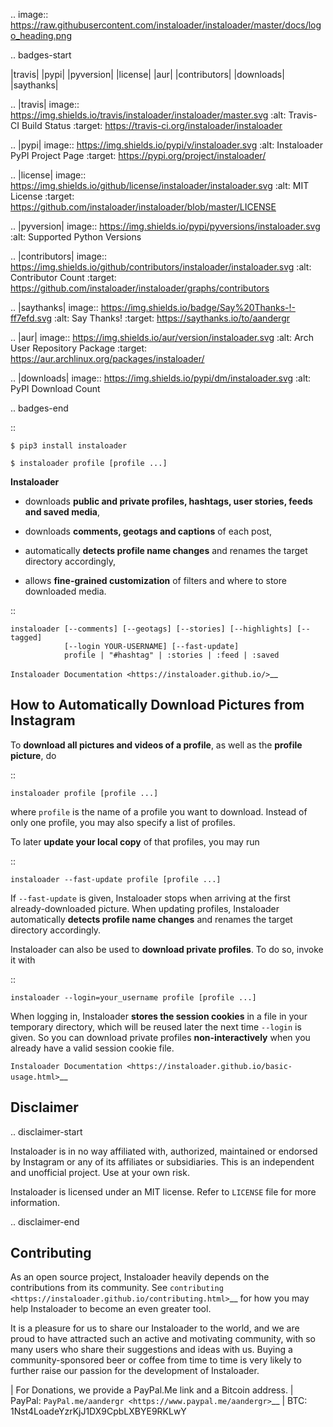 .. image:: https://raw.githubusercontent.com/instaloader/instaloader/master/docs/logo_heading.png

.. badges-start

|travis| |pypi| |pyversion| |license| |aur| |contributors| |downloads| |saythanks|

.. |travis| image:: https://img.shields.io/travis/instaloader/instaloader/master.svg
   :alt: Travis-CI Build Status
   :target: https://travis-ci.org/instaloader/instaloader

.. |pypi| image:: https://img.shields.io/pypi/v/instaloader.svg
   :alt: Instaloader PyPI Project Page
   :target: https://pypi.org/project/instaloader/

.. |license| image:: https://img.shields.io/github/license/instaloader/instaloader.svg
   :alt: MIT License
   :target: https://github.com/instaloader/instaloader/blob/master/LICENSE

.. |pyversion| image:: https://img.shields.io/pypi/pyversions/instaloader.svg
   :alt: Supported Python Versions

.. |contributors| image:: https://img.shields.io/github/contributors/instaloader/instaloader.svg
   :alt: Contributor Count
   :target: https://github.com/instaloader/instaloader/graphs/contributors

.. |saythanks| image:: https://img.shields.io/badge/Say%20Thanks-!-ff7efd.svg
   :alt: Say Thanks!
   :target: https://saythanks.io/to/aandergr

.. |aur| image:: https://img.shields.io/aur/version/instaloader.svg
   :alt: Arch User Repository Package
   :target: https://aur.archlinux.org/packages/instaloader/

.. |downloads| image:: https://img.shields.io/pypi/dm/instaloader.svg
   :alt: PyPI Download Count

.. badges-end

::

    $ pip3 install instaloader

    $ instaloader profile [profile ...]

**Instaloader**

- downloads **public and private profiles, hashtags, user stories,
  feeds and saved media**,

- downloads **comments, geotags and captions** of each post,

- automatically **detects profile name changes** and renames the target
  directory accordingly,

- allows **fine-grained customization** of filters and where to store
  downloaded media.

::

    instaloader [--comments] [--geotags] [--stories] [--highlights] [--tagged]
                [--login YOUR-USERNAME] [--fast-update]
                profile | "#hashtag" | :stories | :feed | :saved

`Instaloader Documentation <https://instaloader.github.io/>`__


How to Automatically Download Pictures from Instagram
-----------------------------------------------------

To **download all pictures and videos of a profile**, as well as the
**profile picture**, do

::

    instaloader profile [profile ...]

where ``profile`` is the name of a profile you want to download. Instead
of only one profile, you may also specify a list of profiles.

To later **update your local copy** of that profiles, you may run

::

    instaloader --fast-update profile [profile ...]

If ``--fast-update`` is given, Instaloader stops when arriving at the
first already-downloaded picture. When updating profiles, Instaloader
automatically **detects profile name changes** and renames the target directory
accordingly.

Instaloader can also be used to **download private profiles**. To do so,
invoke it with

::

    instaloader --login=your_username profile [profile ...]

When logging in, Instaloader **stores the session cookies** in a file in your
temporary directory, which will be reused later the next time ``--login``
is given.  So you can download private profiles **non-interactively** when you
already have a valid session cookie file.

`Instaloader Documentation <https://instaloader.github.io/basic-usage.html>`__


Disclaimer
----------

.. disclaimer-start

Instaloader is in no way affiliated with, authorized, maintained or endorsed by Instagram or any of its affiliates or
subsidiaries. This is an independent and unofficial project. Use at your own risk.

Instaloader is licensed under an MIT license. Refer to ``LICENSE`` file for more information.

.. disclaimer-end

Contributing
------------

As an open source project, Instaloader heavily depends on the contributions from
its community. See
`contributing <https://instaloader.github.io/contributing.html>`__
for how you may help Instaloader to become an even greater tool.

It is a pleasure for us to share our Instaloader to the world, and we are proud
to have attracted such an active and motivating community, with so many users
who share their suggestions and ideas with us. Buying a community-sponsored beer
or coffee from time to time is very likely to further raise our passion for the
development of Instaloader.

| For Donations, we provide a PayPal.Me link and a Bitcoin address.
|  PayPal: `PayPal.me/aandergr <https://www.paypal.me/aandergr>`__
|  BTC: 1Nst4LoadeYzrKjJ1DX9CpbLXBYE9RKLwY
